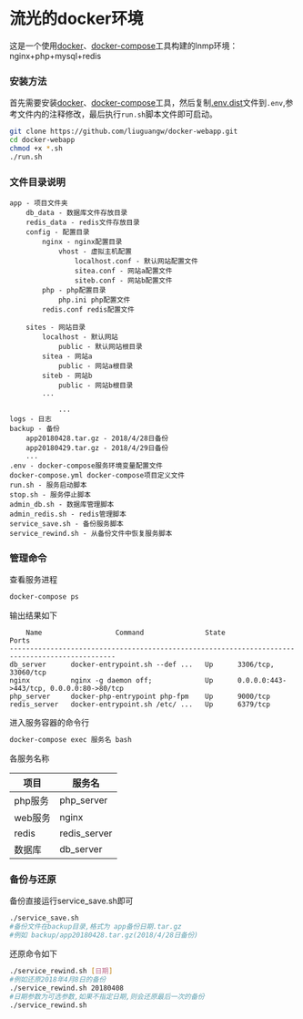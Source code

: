 # 流光的docker环境
这是一个使用[docker](https://www.docker.com/)、[docker-compose](https://github.com/docker/compose)工具构建的lnmp环境：nginx+php+mysql+redis

### 安装方法

首先需要安装[docker](https://www.docker.com/)、[docker-compose](https://github.com/docker/compose)工具，然后复制[.env.dist](.env.dist)文件到`.env`,参考文件内的注释修改，最后执行`run.sh`脚本文件即可启动。

```bash
git clone https://github.com/liuguangw/docker-webapp.git
cd docker-webapp
chmod +x *.sh
./run.sh
```

### 文件目录说明

```
app - 项目文件夹
	db_data - 数据库文件存放目录
	redis_data - redis文件存放目录
	config - 配置目录
		nginx - nginx配置目录
			vhost - 虚拟主机配置
				localhost.conf - 默认网站配置文件
				sitea.conf - 网站a配置文件
				siteb.conf - 网站b配置文件
		php - php配置目录
			php.ini php配置文件
		redis.conf redis配置文件
		
	sites - 网站目录
		localhost - 默认网站
			public - 默认网站根目录
		sitea - 网站a
			public - 网站a根目录
		siteb - 网站b
			public - 网站b根目录
		...

			...
logs - 日志
backup - 备份
	app20180428.tar.gz - 2018/4/28日备份
	app20180429.tar.gz - 2018/4/29日备份
	...
.env - docker-compose服务环境变量配置文件
docker-compose.yml docker-compose项目定义文件
run.sh - 服务启动脚本
stop.sh - 服务停止脚本
admin_db.sh - 数据库管理脚本
admin_redis.sh - redis管理脚本
service_save.sh - 备份服务脚本
service_rewind.sh - 从备份文件中恢复服务脚本
```

### 管理命令

查看服务进程

```bash
docker-compose ps
```

输出结果如下

```
    Name                  Command               State                    Ports
------------------------------------------------------------------------------------------------
db_server      docker-entrypoint.sh --def ...   Up      3306/tcp, 33060/tcp
nginx          nginx -g daemon off;             Up      0.0.0.0:443->443/tcp, 0.0.0.0:80->80/tcp
php_server     docker-php-entrypoint php-fpm    Up      9000/tcp
redis_server   docker-entrypoint.sh /etc/ ...   Up      6379/tcp
```

进入服务容器的命令行

```bash
docker-compose exec 服务名 bash
```

各服务名称

| 项目    | 服务名        |
| ------- | ------------- |
| php服务 | php_server    |
| web服务 | nginx         |
| redis   | redis_server  |
| 数据库  | db_server     |

### 备份与还原

备份直接运行service_save.sh即可

```bash
./service_save.sh
#备份文件在backup目录,格式为 app备份日期.tar.gz
#例如 backup/app20180428.tar.gz(2018/4/28日备份)
```

还原命令如下

```bash
./service_rewind.sh [日期]
#例如还原2018年4月8日的备份
./service_rewind.sh 20180408
#日期参数为可选参数,如果不指定日期,则会还原最后一次的备份
./service_rewind.sh
```

